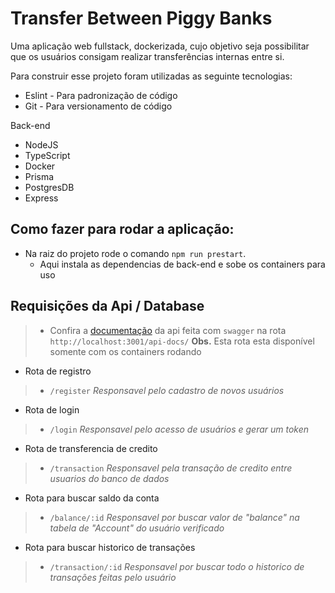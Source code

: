 # Transfer Between Piggy Banks
 
 Uma aplicação web fullstack, dockerizada, cujo objetivo seja possibilitar que os usuários consigam realizar transferências internas entre si.

 Para construir esse projeto foram utilizadas as seguinte tecnologias:

  * Eslint - Para padronização de código
  * Git - Para versionamento de código

  Back-end
  * NodeJS
  * TypeScript
  * Docker
  * Prisma
  * PostgresDB
  * Express

## Como fazer para rodar a aplicação:

* Na raiz do projeto rode o comando `npm run prestart`.
  - Aqui instala as dependencias de back-end e sobe os containers para uso

## Requisições da Api / Database

> - Confira a [documentação](http://localhost:3001/api-docs/) da api feita com `swagger` na rota `http://localhost:3001/api-docs/`
**Obs.** Esta rota esta disponível somente com os containers rodando


- Rota de registro
> - `/register` _Responsavel pelo cadastro de novos usuários_

- Rota de login
> - `/login` _Responsavel pelo acesso de usuários e gerar um token_

- Rota de transferencia de credito
> - `/transaction` _Responsavel pela transação de credito entre usuarios do banco de dados_

- Rota para buscar saldo da conta
> - `/balance/:id` _Responsavel por buscar valor de "balance" na tabela de "Account" do usuário verificado_

- Rota para buscar historico de transações
> - `/transaction/:id` _Responsavel por buscar todo o historico de transações feitas pelo usuário_